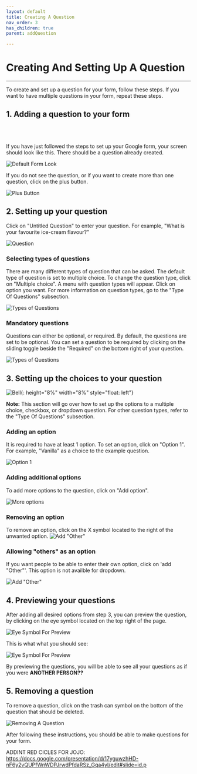 ```yaml
---
layout: default
title: Creating A Question
nav_order: 3
has_children: true
parent: addQuestion

---
```


# Creating And Setting Up A Question

---

To create and set up a question for your form, follow these steps. If you want to have multiple questions in your form, repeat these steps.



## 1. Adding a question to your form
  <br />
  <br />

  If you have just followed the steps to set up your Google form, your screen should look like this. There should be a question already created.

  ![Default Form Look](https://github.com/kevtrng/Google-Forms-Guide/blob/gh-pages/docs/images/addingQuestions/1_defaultQuestion.png?raw=true)

  If you do not see the question, or if you want to create more than one question, click on the plus button.

  ![Plus Button](https://github.com/kevtrng/Google-Forms-Guide/blob/gh-pages/docs/images/addingQuestions/1_addingAQuestion.png?raw=true)


## 2. Setting up your question

  Click on "Untitled Question" to enter your question. For example, "What is your favourite ice-cream flavour?"

  ![Question](https://github.com/kevtrng/Google-Forms-Guide/blob/gh-pages/docs/images/addingQuestions/2_Question.png?raw=true)

### Selecting types of questions

  There are many different types of question that can be asked. The default type of question is set to multiple choice. To change the question type, click on "Multiple choice". A menu with question types will appear. Click on option you want. For more information on question types, go to the "Type Of Questions" subsection.

  ![Types of Questions](https://github.com/kevtrng/Google-Forms-Guide/blob/gh-pages/docs/images/addingQuestions/2_TypesOfQuestions.png?raw=true)

### Mandatory questions

  Questions can either be optional, or required. By default, the questions are set to be optional. You can set a question to be required by clicking on the sliding toggle beside the "Required" on the bottom right of your question.

  ![Types of Questions](https://github.com/kevtrng/Google-Forms-Guide/blob/gh-pages/docs/images/addingQuestions/2_requiredQuestion.png?raw=true)


## 3. Setting up the choices to your question


  ![Bell](https://github.com/kevtrng/Google-Forms-Guide/blob/gh-pages/docs/images/icons/bell.png?raw=true){: height="8%" width="8%" style="float: left"}

  **Note:** This section will go over how to set up the options to a multiple choice, checkbox, or dropdown question. For other question types, refer to the "Type Of Questions" subsection.
  <br/>

### Adding an option

  It is required to have at least 1 option. To set an option, click on "Option 1". For example, "Vanilla" as a choice to the example question.

  ![Option 1](https://github.com/kevtrng/Google-Forms-Guide/blob/gh-pages/docs/images/addingQuestions/3_firstOptions.png?raw=true)

### Adding additional options

  To add more options to the question, click on "Add option".

  ![More options](https://github.com/kevtrng/Google-Forms-Guide/blob/gh-pages/docs/images/addingQuestions/3_moreOptions.png?raw=true)

### Removing an option

  To remove an option, click on the X symbol located to the right of the unwanted option.
  ![Add "Other"](https://github.com/kevtrng/Google-Forms-Guide/blob/gh-pages/docs/images/addingQuestions/3_removeOption.png?raw=true)

### Allowing "others" as an option

  If you want people to be able to enter their own option, click on 'add "Other"'. This option is not availble for dropdown.

  ![Add "Other"](https://github.com/kevtrng/Google-Forms-Guide/blob/gh-pages/docs/images/addingQuestions/3_addOther.png?raw=true)


## 4. Previewing your questions

  After adding all desired options from step 3, you can preview the question, by clicking on the eye symbol located on the top right of the page.

  ![Eye Symbol For Preview](https://github.com/kevtrng/Google-Forms-Guide/blob/gh-pages/docs/images/addingQuestions/4_eyeSymbol.png?raw=true)  

  This is what what you should see:

  ![Eye Symbol For Preview](https://github.com/kevtrng/Google-Forms-Guide/blob/gh-pages/docs/images/addingQuestions/4_preview.png?raw=true)  

  By previewing the questions, you will be able to see all your questions as if you were **ANOTHER PERSON??**


## 5. Removing a question


  To remove a question, click on the trash can symbol on the bottom of the question that should be deleted.

  ![Removing A Question](https://github.com/kevtrng/Google-Forms-Guide/blob/gh-pages/docs/images/addingQuestions/5_removingQuestion.png?raw=true)

After following these instructions, you should be able to make questions for your form.

ADDINT RED CICLES FOR JOJO:
https://docs.google.com/presentation/d/17yguwzhHD-nF6y2vQUPfWnWDPJrwdPfdaRSz_Gqa4yI/edit#slide=id.p
